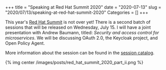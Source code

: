 +++
title = "Speaking at Red Hat Summit 2020"
date = "2020-07-13"
slug = "2020/07/13/speaking-at-red-hat-summit-2020"
Categories = []
+++

This year's [Red Hat Summit](https://www.redhat.com/en/summit) is not over yet! There is a second batch of sessions that will be released on Wednesday, July 15. I will have a joint presentation with Andrew Baumann, titled: *Security and access control for microservices*. We will be discussing OAuth 2.0, the Keycloak project, and Open Policy Agent.

More information about the session can be found in the [session catalog](https://summit.redhat.com/conference/sessions?p1=eyJzcGVha2VyIjpbXSwidGltZXNsb3QiOltdLCJkYXkiOltdLCJyb29tIjpbXSwibG9jYXRpb24iOltdLCJzb3J0b3JkZXIiOiJkYXRlIiwic3RhcnQiOiIiLCJmaW5pc2giOiIiLCJwYWdlbnVtYmVyIjoxLCJzaGFyZWlkIjoiIiwiY2F0ZWdvcmllcyI6e30sImtleXdvcmQiOiJTZWN1cml0eSBhbmQgYWNjZXNzIGNvbnRyb2wifQ==).

{% img center /images/posts/red_hat_summit_2020_part_ii.png %}
